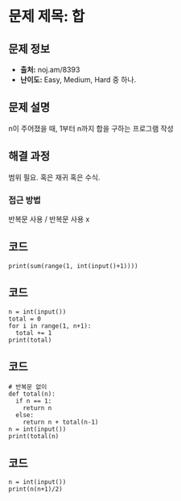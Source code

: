 # 문제 제목: 합

## 문제 정보
- **출처:** noj.am/8393
- **난이도:** Easy, Medium, Hard 중 하나.

## 문제 설명
n이 주어졌을 때, 1부터 n까지 합을 구하는 프로그램 작성

## 해결 과정
범위 필요. 혹은 재귀 혹은 수식.
### 접근 방법
반복문 사용 / 반복문 사용 x
## 코드
```python3
print(sum(range(1, int(input()+1))))
```
## 코드
```python3
n = int(input())
total = 0
for i in range(1, n+1):
  total += 1
print(total)
```
## 코드
```python3
# 반복문 없이
def total(n):
  if n == 1:
    return n
  else:
    return n + total(n-1)
n = int(input())
print(total(n)
```
## 코드
```python3
n = int(input())
print(n(n+1)/2)
```
